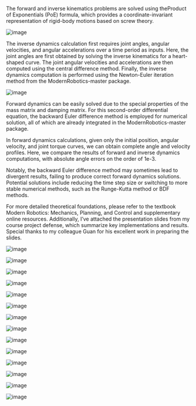 The forward and inverse kinematics problems are solved using the ​Product of Exponentials (PoE) formula, which provides a coordinate-invariant representation of rigid-body motions based on screw theory.

![image](https://github.com/anonymousob0908/kinematics-and-dynamics-of-robotic-arms/edit/main/theory/7dof.gif)

The inverse dynamics calculation first requires joint angles, angular velocities, and angular accelerations over a time period as inputs. Here, the joint angles are first obtained by solving the inverse kinematics for a heart-shaped curve. The joint angular velocities and accelerations are then computed using the central difference method. Finally, the inverse dynamics computation is performed using the Newton-Euler iteration method from the ModernRobotics-master package.

![image](https://github.com/anonymousob0908/kinematics-and-dynamics-of-robotic-arms/edit/main/theory/lovefun.gif)

Forward dynamics can be easily solved due to the special properties of the mass matrix and damping matrix. For this second-order differential equation, the backward Euler difference method is employed for numerical solution, all of which are already integrated in the ModernRobotics-master package.

In forward dynamics calculations, given only the initial position, angular velocity, and joint torque curves, we can obtain complete angle and velocity profiles. Here, we compare the results of forward and inverse dynamics computations, with absolute angle errors on the order of 1e-3.

Notably, the backward Euler difference method may sometimes lead to divergent results, failing to produce correct forward dynamics solutions. Potential solutions include reducing the time step size or switching to more stable numerical methods, such as the Runge-Kutta method or BDF methods.

For more detailed theoretical foundations, please refer to the textbook Modern Robotics: Mechanics, Planning, and Control and supplementary online resources. Additionally, I’ve attached the presentation slides from my course project defense, which summarize key implementations and results. Special thanks to my colleague Guan for his excellent work in preparing the slides.

![image](https://github.com/anonymousob0908/kinematics-and-dynamics-of-robotic-arms/edit/main/theory/1.png)

![image](https://github.com/anonymousob0908/kinematics-and-dynamics-of-robotic-arms/edit/main/theory/2.png)

![image](https://github.com/anonymousob0908/kinematics-and-dynamics-of-robotic-arms/edit/main/theory/3.png)

![image](https://github.com/anonymousob0908/kinematics-and-dynamics-of-robotic-arms/edit/main/theory/4.png)

![image](https://github.com/anonymousob0908/kinematics-and-dynamics-of-robotic-arms/edit/main/theory/5.png)

![image](https://github.com/anonymousob0908/kinematics-and-dynamics-of-robotic-arms/edit/main/theory/6.png)

![image](https://github.com/anonymousob0908/kinematics-and-dynamics-of-robotic-arms/edit/main/theory/7.png)

![image](https://github.com/anonymousob0908/kinematics-and-dynamics-of-robotic-arms/edit/main/theory/8.png)

![image](https://github.com/anonymousob0908/kinematics-and-dynamics-of-robotic-arms/edit/main/theory/9.png)

![image](https://github.com/anonymousob0908/kinematics-and-dynamics-of-robotic-arms/edit/main/theory/10.png)

![image](https://github.com/anonymousob0908/kinematics-and-dynamics-of-robotic-arms/edit/main/theory/11.png)

![image](https://github.com/anonymousob0908/kinematics-and-dynamics-of-robotic-arms/edit/main/theory/12.png)

![image](https://github.com/anonymousob0908/kinematics-and-dynamics-of-robotic-arms/edit/main/theory/13.png)

![image](https://github.com/anonymousob0908/kinematics-and-dynamics-of-robotic-arms/edit/main/theory/14.png)

